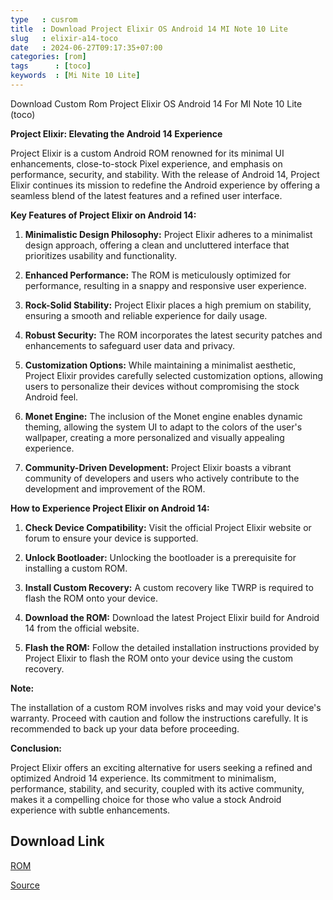 ```yaml
---
type   : cusrom
title  : Download Project Elixir OS Android 14 MI Note 10 Lite 
slug   : elixir-a14-toco
date   : 2024-06-27T09:17:35+07:00
categories: [rom]
tags      : [toco]
keywords  : [Mi Nite 10 Lite]
---
```


Download Custom Rom Project Elixir OS Android 14 For MI Note 10 Lite (toco)

**Project Elixir: Elevating the Android 14 Experience**

Project Elixir is a custom Android ROM renowned for its minimal UI enhancements, close-to-stock Pixel experience, and emphasis on performance, security, and stability. With the release of Android 14, Project Elixir continues its mission to redefine the Android experience by offering a seamless blend of the latest features and a refined user interface.

**Key Features of Project Elixir on Android 14:**

1. **Minimalistic Design Philosophy:** Project Elixir adheres to a minimalist design approach, offering a clean and uncluttered interface that prioritizes usability and functionality.

2. **Enhanced Performance:** The ROM is meticulously optimized for performance, resulting in a snappy and responsive user experience.

3. **Rock-Solid Stability:** Project Elixir places a high premium on stability, ensuring a smooth and reliable experience for daily usage.

4. **Robust Security:** The ROM incorporates the latest security patches and enhancements to safeguard user data and privacy.

5. **Customization Options:** While maintaining a minimalist aesthetic, Project Elixir provides carefully selected customization options, allowing users to personalize their devices without compromising the stock Android feel.

6. **Monet Engine:** The inclusion of the Monet engine enables dynamic theming, allowing the system UI to adapt to the colors of the user's wallpaper, creating a more personalized and visually appealing experience.

7. **Community-Driven Development:** Project Elixir boasts a vibrant community of developers and users who actively contribute to the development and improvement of the ROM.

**How to Experience Project Elixir on Android 14:**

1. **Check Device Compatibility:** Visit the official Project Elixir website or forum to ensure your device is supported.

2. **Unlock Bootloader:** Unlocking the bootloader is a prerequisite for installing a custom ROM.

3. **Install Custom Recovery:** A custom recovery like TWRP is required to flash the ROM onto your device.

4. **Download the ROM:** Download the latest Project Elixir build for Android 14 from the official website.

5. **Flash the ROM:** Follow the detailed installation instructions provided by Project Elixir to flash the ROM onto your device using the custom recovery.

**Note:**

The installation of a custom ROM involves risks and may void your device's warranty. Proceed with caution and follow the instructions carefully. It is recommended to back up your data before proceeding.

**Conclusion:**

Project Elixir offers an exciting alternative for users seeking a refined and optimized Android 14 experience. Its commitment to minimalism, performance, stability, and security, coupled with its active community, makes it a compelling choice for those who value a stock Android experience with subtle enhancements.

## Download Link
[ROM](https://www.pling.com/p/1757949/)

[Source](https://projectelixiros.com/device/toco)